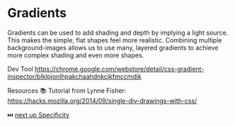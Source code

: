 # Gradients

Gradients can be used to add shading and depth by implying a light source. This makes the simple, flat shapes feel more realistic. Combining multiple background-images allows us to use many, layered gradients to achieve more complex shading and even more shapes.

Dev Tool
https://chrome.google.com/webstore/detail/css-gradient-inspector/blklpjonlhpakchaahdnkcjkfmccmdik

Resources 📚
Tutorial from Lynne Fisher: https://hacks.mozilla.org/2014/09/single-div-drawings-with-css/  
  
⏭️ [next up Specificity](/specificity.md)
